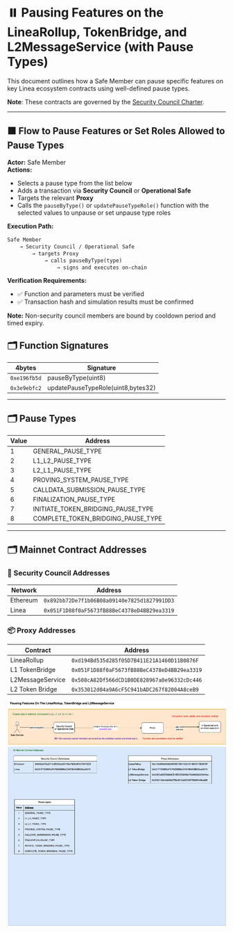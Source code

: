 
# ⏸️ Pausing Features on the LineaRollup, TokenBridge, and L2MessageService (with Pause Types)

This document outlines how a Safe Member can pause specific features on key Linea ecosystem contracts using well-defined pause types.

**Note**: These contracts are governed by the [Security Council Charter](../../security-council-charter-v1.3.md).

---

## 🟧 Flow to Pause Features or Set Roles Allowed to Pause Types 

**Actor:** Safe Member  
**Actions:**

- Selects a pause type from the list below
- Adds a transaction via **Security Council** or **Operational Safe**
- Targets the relevant **Proxy**
- Calls the `pauseByType()` or `updatePauseTypeRole()` function with the selected values to unpause or set unpause type roles

**Execution Path:**
```
Safe Member
    → Security Council / Operational Safe
        → targets Proxy
            → calls pauseByType(type)
                → signs and executes on-chain
```

**Verification Requirements:**
- ✅ Function and parameters must be verified
- ✅ Transaction hash and simulation results must be confirmed

**Note:** Non-security council members are bound by cooldown period and timed expiry.

## 🗂️ Function Signatures

| 4bytes | Signature                              |
|-------|---------------------------------------|
| `0xe196fb5d`     | pauseByType(uint8)                   |
| `0x3e9ebfc2`     | updatePauseTypeRole(uint8,bytes32)                   |

---

## 🗂️ Pause Types


| Value | Address                              |
|-------|---------------------------------------|
| 1     | GENERAL_PAUSE_TYPE                   |
| 2     | L1_L2_PAUSE_TYPE                     |
| 3     | L2_L1_PAUSE_TYPE                     |
| 4     | PROVING_SYSTEM_PAUSE_TYPE           |
| 5     | CALLDATA_SUBMISSION_PAUSE_TYPE      |
| 6     | FINALIZATION_PAUSE_TYPE             |
| 7     | INITIATE_TOKEN_BRIDGING_PAUSE_TYPE  |
| 8     | COMPLETE_TOKEN_BRIDGING_PAUSE_TYPE  |


---

## 🗂️ Mainnet Contract Addresses

### 🔐 Security Council Addresses

| Network   | Address                                      |
|-----------|----------------------------------------------|
| Ethereum  | `0x892bb72De7f1b06B08a09140e7825d1827991DD3` |
| Linea     | `0x051F1D88f0aF5673fB88BeC4378eD4BB29ea3319` |

### 📦 Proxy Addresses

| Contract           | Address                                           |
|--------------------|---------------------------------------------------|
| LineaRollup        | `0xd194Bd535d285f05D7B411E21A1460D11B0876F`       |
| L1 TokenBridge     | `0x051F1D88f0aF5673fB88BeC4378eD4BB29ea3319`       |
| L2MessageService   | `0x508cA82Df566dCD1B0DE828967a0e96332cDc446`      |
| L2 Token Bridge    | `0x353012d04a9A6cF5C941bADC267f82004A8ceB9`        |

<img src="../diagrams/pausing.png">